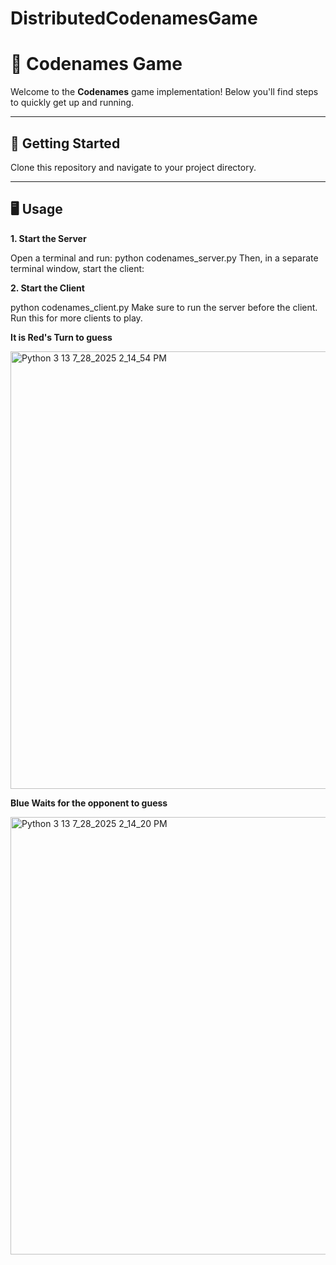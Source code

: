 # DistributedCodenamesGame


# 🎲 Codenames Game

Welcome to the **Codenames** game implementation! Below you'll find steps to quickly get up and running.

---

## 🚀 Getting Started

Clone this repository and navigate to your project directory.

---

## 🖥️ Usage

**1. Start the Server**
 
 Open a terminal and run:
 python codenames_server.py
 Then, in a separate terminal window, start the client:
 
 **2. Start the Client**

 
 python codenames_client.py
 Make sure to run the server before the client.
 Run this for more clients to play.

  **It is Red's Turn to guess**

<img width="1000" height="700" alt="Python 3 13 7_28_2025 2_14_54 PM" src="https://github.com/user-attachments/assets/1d154acf-0460-4348-ae11-7dccb20a7bfc" />

  **Blue Waits for the opponent to guess**

<img width="1000" height="700" alt="Python 3 13 7_28_2025 2_14_20 PM" src="https://github.com/user-attachments/assets/49fad4b8-9fef-4a9b-90be-1db919bc1366" />
